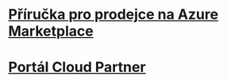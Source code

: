 # [Příručka pro prodejce na Azure Marketplace](./seller-guide/cloud-partner-portal-seller-guide.md)
# [Portál Cloud Partner](./cloud-partner-portal/cloud-partner-portal-what-is-the-cloud-partner-portal.md)
